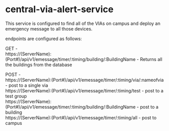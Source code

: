 # central-via-alert-service

This service is configured to find all of the VIAs on campus and deploy an emergency message to all those devices. 

endpoints are configured as follows:<br/>

GET -<br/>
https://(ServerName):(Port#)/api/v1/emessage/timer/:timing/building/:BuildingName - Returns all the buildings from the database<br/>


POST - <br/>
https://(ServerName):(Port#)/api/v1/emessage/timer/:timing/via/:nameofvia - post to a single via<br/>
https://(ServerName):(Port#)/api/v1/emessage/timer/:timing/test - post to a test group<br/>
https://(ServerName):(Port#)/api/v1/emessage/timer/:timing/building/:BuildingName - post to a building<br/>
https://(ServerName):(Port#)/api/v1/emessage/timer/:timing/all - post to campus<br/>

